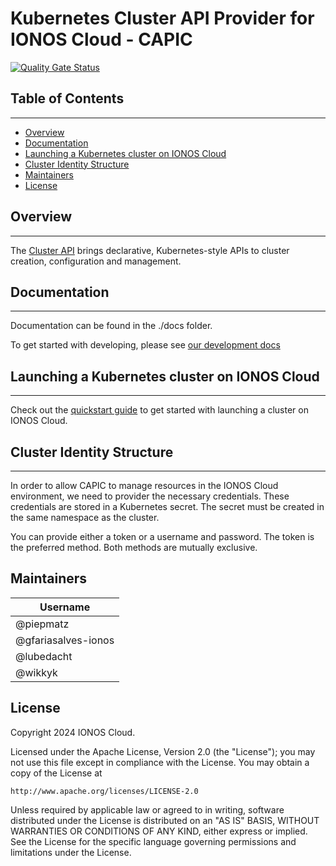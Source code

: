 # Kubernetes Cluster API Provider for IONOS Cloud - CAPIC

[![Quality Gate Status](https://sonarcloud.io/api/project_badges/measure?project=ionos-cloud_cluster-api-provider-ionoscloud&metric=alert_status&token=61ea2f753f2b2a3ed9a2cf966248fdd57d7f6ebd)](https://sonarcloud.io/summary/new_code?id=ionos-cloud_cluster-api-provider-ionoscloud)

## Table of Contents

---

- [Overview](#overview)
- [Documentation](#documentation)
- [Launching a Kubernetes cluster on IONOS Cloud](#launching-a-kubernetes-cluster-on-ionos-cloud)
- [Cluster Identity Structure](#cluster-identity-structure)
- [Maintainers](#maintainers)
- [License](#license)
<!-- TODO -[Contributing](./CONTRIBUTING.md) -->

## Overview

---

The [Cluster API](https://github.com/kubernetes-sigs/cluster-api) brings declarative, Kubernetes-style APIs to cluster creation, configuration and management.

## Documentation

---

Documentation can be found in the ./docs folder. 

To get started with developing, please see [our development docs](./docs/Development.md)

## Launching a Kubernetes cluster on IONOS Cloud

---

Check out the [quickstart guide](./docs/quickstart.md) to get started with launching a cluster on IONOS Cloud.

## Cluster Identity Structure

---

In order to allow CAPIC to manage resources in the IONOS Cloud environment, we need to provider the 
necessary credentials. These credentials are stored in a Kubernetes secret. The secret must be created in the 
same namespace as the cluster.

You can provide either a token or a username and password. The token is the preferred method.
Both methods are mutually exclusive.

## Maintainers

| Username              |
|-----------------------|
| @piepmatz             |
| @gfariasalves-ionos   |
| @lubedacht            |
| @wikkyk               |


## License

Copyright 2024 IONOS Cloud.

Licensed under the Apache License, Version 2.0 (the "License");
you may not use this file except in compliance with the License.
You may obtain a copy of the License at

    http://www.apache.org/licenses/LICENSE-2.0

Unless required by applicable law or agreed to in writing, software
distributed under the License is distributed on an "AS IS" BASIS,
WITHOUT WARRANTIES OR CONDITIONS OF ANY KIND, either express or implied.
See the License for the specific language governing permissions and
limitations under the License.

